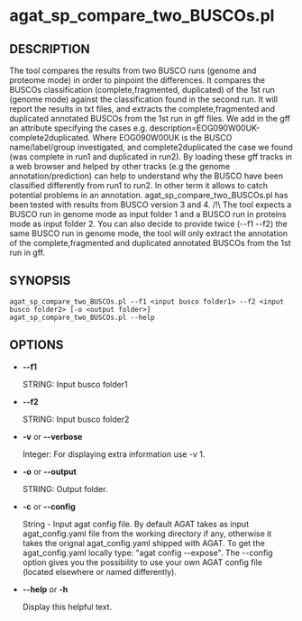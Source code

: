 # agat\_sp\_compare\_two\_BUSCOs.pl

## DESCRIPTION

The tool compares the results from two BUSCO runs (genome and proteome mode) in order to pinpoint the differences.
It compares the BUSCOs classification (complete,fragmented, duplicated) of the 1st run (genome mode)
against the classification found in the second run. It will report the results in txt files, and
extracts the complete,fragmented and duplicated annotated BUSCOs from the 1st run in gff files.
We add in the gff an attribute specifying the cases e.g. description=EOG090W00UK-complete2duplicated.
Where EOG090W00UK is the BUSCO name/label/group investigated, and complete2duplicated the case we found
(was complete in run1 and duplicated in run2).
By loading these gff tracks in a web browser and helped by other tracks (e.g the genome annotation/prediction)
can help to understand why the BUSCO have been classified differently from run1 to run2.
In other term it allows to catch potential problems in an annotation.
agat\_sp\_compare\_two\_BUSCOs.pl has been tested with results from BUSCO version 3 and 4.
/!\\ The tool expects a BUSCO run in genome mode as input folder 1 and a BUSCO run in proteins mode
as input folder 2. You can also decide to provide twice (--f1 --f2) the same BUSCO run in genome mode,
the tool will only extract the annotation of the complete,fragmented and duplicated annotated BUSCOs from the 1st run in gff.

## SYNOPSIS

```
agat_sp_compare_two_BUSCOs.pl --f1 <input busco folder1> --f2 <input busco folder2> [-o <output folder>]
agat_sp_compare_two_BUSCOs.pl --help
```

## OPTIONS

- **--f1**

    STRING: Input busco folder1

- **--f2**

    STRING: Input busco folder2

- **-v** or **--verbose**

    Integer: For displaying extra information use -v 1.

- **-o** or **--output**

    STRING: Output folder.

- **-c** or **--config**

    String - Input agat config file. By default AGAT takes as input agat_config.yaml file from the working directory if any,
    otherwise it takes the orignal agat_config.yaml shipped with AGAT. To get the agat_config.yaml locally type: "agat config --expose".
    The --config option gives you the possibility to use your own AGAT config file (located elsewhere or named differently).

- **--help** or **-h**

    Display this helpful text.
